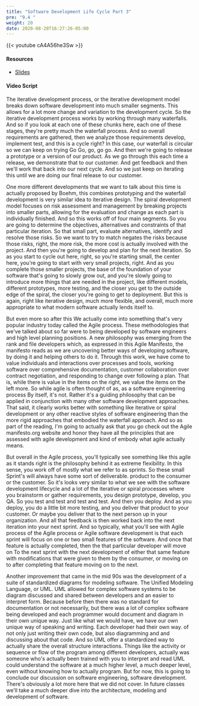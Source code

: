 ```yaml
---
title: "Software Development Life Cycle Part 3"
pre: "9.4 "
weight: 20
date: 2020-08-28T16:27:26-05:00
---
```


{{< youtube cA4A56he3Sw >}}


#### Resources
* [Slides](/1-cis115/09-softwareEngineering/slides/9-SoftwareEngineering.pdf)

#### Video Script

The iterative development process, or the iterative development model breaks down software development into much smaller segments. This allows for a lot more change and variation to the development cycle. So the iterative development process works by working through many waterfalls. And so if you look at each one of these chunks here, each one of these stages, they're pretty much the waterfall process. And so overall requirements are gathered, then we analyze those requirements develop, implement test, and this is a cycle right? In this case, our waterfall is circular so we can keep on trying Go Go, go, go go. And then we're going to release a prototype or a version of our product. As we go through this each time a release, we demonstrate that to our customer. And get feedback and then we'll work that back into our next cycle. And so we just keep on iterating this until we are doing our final release to our customer. 

One more different developments that we want to talk about this time is actually proposed by Boehm, this combines prototyping and the waterfall development is very similar idea to iterative design. The spiral development model focuses on risk assessment and management by breaking projects into smaller parts, allowing for the evaluation and change as each part is individually finished. And so this works off of four main segments. So you are going to determine the objectives, alternatives and constraints of that particular iteration. So that small part, evaluate alternatives, identify and resolve those risks. So we want to try to match negates the risks because those risks, right, the more risk, the more cost is actually involved with the project. And then you're going to develop and plan for the next iteration. So as you start to cycle out here, right, so you're starting small, the center here, you're going to start with very small projects, right. And as you complete those smaller projects, the base of the foundation of your software that's going to slowly grow out, and you're slowly going to introduce more things that are needed in the project, like different models, different prototypes, more testing, and the closer you get to the outside edge of the spiral, the closer you're going to get to deployment. But this is again, right like iterative design, much more flexible, and overall, much more appropriate to what modern software actually lends itself to. 

But even more so after this We actually come into something that's very popular industry today called the Agile process. These methodologies that we've talked about so far were to being developed by software engineers and high level planning positions. A new philosophy was emerging from the rank and file developers which, as expressed in this Agile Manifesto, the manifesto reads as we are uncovering better ways of developing software, by doing it and helping others to do it. Through this work, we have come to value individuals and interactions over processes and tools, working software over comprehensive documentation, customer collaboration over contract negotiation, and responding to change over following a plan. That is, while there is value in the items on the right, we value the items on the left more. So while agile is often thought of as, as a software engineering process By itself, it's not. Rather it's a guiding philosophy that can be applied in conjunction with many other software development approaches. That said, it clearly works better with something like iterative or spiral development or any other reactive styles of software engineering than the more rigid approaches that embodied the waterfall approach. And so as part of the reading, I'm going to actually ask that you go check out the Agile manifesto.org website and honor they have all the principles that are assessed with agile development and kind of embody what agile actually means.

But overall in the Agile process, you'll typically see something like this agile as it stands right is the philosophy behind it as extreme flexibility. In this sense, you work off of mostly what we refer to as sprints. So these small Sprint's will always have some sort of deliverable. product to the consumer or the customer. So it's looks very similar to what we see with the software development lifecycle and a lot of the iterative or spiral processes where you brainstorm or gather requirements, you design prototype, develop, you QA. So you test and test and test and test. And then you deploy. And as you deploy, you do a little bit more testing, and you deliver that product to your customer. Or maybe you deliver that to the next person up in your organization. And all that feedback is then worked back into the next iteration into your next sprint. And so typically, what you'll see with Agile process of the Agile process or Agile software development is that each sprint will focus on one or two small features of the software. And once that feature is actually completed, then the that particular developer will move on To the next sprint with the next development of either that same feature with modifications that were given to them by the consumer, or moving on to after completing that feature moving on to the next. 

Another improvement that came in the mid 90s was the development of a suite of standardized diagrams for modeling software. The Unified Modeling Language, or UML. UML allowed for complex software systems to be diagram discussed and shared between developers and an easier to interpret form. Because before then there was no standard for documentation or not necessarily, but there was a lot of complex software being developed and each programmer would document and diagram in their own unique way. Just like what we would have, we have our own unique way of speaking and writing. Each developer had their own way. of not only just writing their own code, but also diagramming and and discussing about that code. And so UML offer a standardized way to actually share the overall structure interactions. Things like the activity or sequence or flow of the program among different developers, actually was someone who's actually been trained with you to interpret and read UML could understand the software at a much higher level, a much deeper level, even without knowing how to actually program. But for now, this is going to conclude our discussion on software engineering, software development. There's obviously a lot more here that we did not cover. In future classes we'll take a much deeper dive into the architecture, modeling and development of software. 

